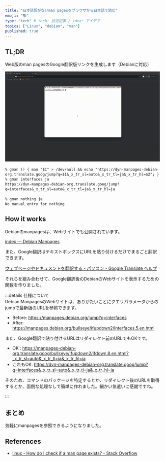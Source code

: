 ```yaml
---
title: "日本語訳がないman pagesをブラウザから日本語で読む"
emoji: "📚"
type: "tech" # tech: 技術記事 / idea: アイデア
topics: ["Linux", "debian", "man"]
published: true
---
```


## TL;DR

Web版のman pagesのGoogle翻訳版リンクを生成します（Debianに対応）

![](/images/2021-12-31-man-in-google-translate-ja.gif)

```shell
% gman () { man "$1" > /dev/null && echo "https://dyn-manpages-debian-org.translate.goog/jump?q=$1&_x_tr_sl=auto&_x_tr_tl=ja&_x_tr_hl=$2"; }
% gman interfaces ja
https://dyn-manpages-debian-org.translate.goog/jump?q=interfaces&_x_tr_sl=auto&_x_tr_tl=ja&_x_tr_hl=ja

% gman nothing ja
No manual entry for nothing
```

## How it works

Debianのmanpagesは、Webサイトでも公開されています。

[index — Debian Manpages](https://manpages.debian.org/)

また、Google翻訳はテキストボックスにURLを貼り付けるだけでまるごと翻訳できます。

[ウェブページやドキュメントを翻訳する \- パソコン \- Google Translate ヘルプ](https://support.google.com/translate/answer/2534559?hl=ja&co=GENIE.Platform%3DDesktop)

それらを組み合わせて、Google翻訳後のDebianのWebサイトを表示するための関数を作りました。


:::details 仕様について  
Debian ManpagesのWebサイトは、ありがたいことにクエリパラメータからのjumpで最新版のURLを参照できます。
- Before: https://manpages.debian.org/jump?q=interfaces
- After:  https://manpages.debian.org/bullseye/ifupdown2/interfaces.5.en.html

また、Google翻訳で貼り付けるURLはリダイレクト前のURLでもOKです。
- OK     : https://manpages-debian-org.translate.goog/bullseye/ifupdown2/ifdown.8.en.html?_x_tr_sl=auto&_x_tr_tl=ja&_x_tr_hl=ja
- これもOK: https://dyn-manpages-debian-org.translate.goog/jump?q=interfaces&_x_tr_sl=auto&_x_tr_tl=ja&_x_tr_hl=ja

そのため、コマンドのパッケージを特定するとか、リダイレクト後のURLを取得するとか、面倒な処理なしで簡単に作れました。細かい気遣いに感謝ですね。

:::

## まとめ

気軽にmanpagesを参照できるようになりました。


## References

- [linux \- How do I check if a man page exists? \- Stack Overflow](https://stackoverflow.com/questions/12241709/how-do-i-check-if-a-man-page-exists)
